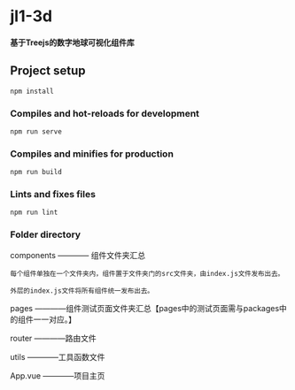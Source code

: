 # jl1-3d

#### 基于Treejs的数字地球可视化组件库

## Project setup
```
npm install
```

### Compiles and hot-reloads for development
```
npm run serve
```

### Compiles and minifies for production
```
npm run build
```

### Lints and fixes files
```
npm run lint
```

### Folder directory
components
    ———— 组件文件夹汇总

    每个组件单独在一个文件夹内，组件置于文件夹门的src文件夹，由index.js文件发布出去。

    外层的index.js文件将所有组件统一发布出去。

pages
    ————组件测试页面文件夹汇总【pages中的测试页面需与packages中的组件一一对应。】

router
    ————路由文件

utils
    ————工具函数文件

App.vue
    ————项目主页




